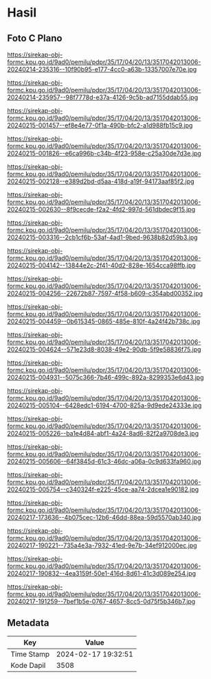 # Hasil

## Foto C Plano

https://sirekap-obj-formc.kpu.go.id/9ad0/pemilu/pdpr/35/17/04/20/13/3517042013006-20240214-235316--10f90b95-e177-4cc0-a63b-13357007e70e.jpg

https://sirekap-obj-formc.kpu.go.id/9ad0/pemilu/pdpr/35/17/04/20/13/3517042013006-20240214-235957--98f7778d-e37a-4126-9c5b-ad7155ddab55.jpg

https://sirekap-obj-formc.kpu.go.id/9ad0/pemilu/pdpr/35/17/04/20/13/3517042013006-20240215-001457--ef8e4e77-0f1a-490b-bfc2-a1d988fb15c9.jpg

https://sirekap-obj-formc.kpu.go.id/9ad0/pemilu/pdpr/35/17/04/20/13/3517042013006-20240215-001826--e6ca996b-c34b-4f23-958e-c25a30de7d3e.jpg

https://sirekap-obj-formc.kpu.go.id/9ad0/pemilu/pdpr/35/17/04/20/13/3517042013006-20240215-002128--e389d2bd-d5aa-418d-a19f-94173aaf85f2.jpg

https://sirekap-obj-formc.kpu.go.id/9ad0/pemilu/pdpr/35/17/04/20/13/3517042013006-20240215-002630--8f9cecde-f2a2-4fd2-997d-561dbdec9f15.jpg

https://sirekap-obj-formc.kpu.go.id/9ad0/pemilu/pdpr/35/17/04/20/13/3517042013006-20240215-003316--2cb1cf6b-53af-4ad1-9bed-9638b82d59b3.jpg

https://sirekap-obj-formc.kpu.go.id/9ad0/pemilu/pdpr/35/17/04/20/13/3517042013006-20240215-004142--13844e2c-2f41-40d2-828e-1654cca98ffb.jpg

https://sirekap-obj-formc.kpu.go.id/9ad0/pemilu/pdpr/35/17/04/20/13/3517042013006-20240215-004256--22672b87-7597-4f58-b609-c354abd00352.jpg

https://sirekap-obj-formc.kpu.go.id/9ad0/pemilu/pdpr/35/17/04/20/13/3517042013006-20240215-004459--0b615345-0865-485e-810f-4a24f42b738c.jpg

https://sirekap-obj-formc.kpu.go.id/9ad0/pemilu/pdpr/35/17/04/20/13/3517042013006-20240215-004624--571e23d8-8038-49e2-90db-5f9e58836f75.jpg

https://sirekap-obj-formc.kpu.go.id/9ad0/pemilu/pdpr/35/17/04/20/13/3517042013006-20240215-004931--5075c366-7b46-499c-892a-8299353e6d43.jpg

https://sirekap-obj-formc.kpu.go.id/9ad0/pemilu/pdpr/35/17/04/20/13/3517042013006-20240215-005104--6428edc1-6194-4700-825a-9d9ede24333e.jpg

https://sirekap-obj-formc.kpu.go.id/9ad0/pemilu/pdpr/35/17/04/20/13/3517042013006-20240215-005226--ba1e4d84-abf1-4a24-8ad6-82f2a9708de3.jpg

https://sirekap-obj-formc.kpu.go.id/9ad0/pemilu/pdpr/35/17/04/20/13/3517042013006-20240215-005606--64f3845d-61c3-46dc-a06a-0c9d633fa960.jpg

https://sirekap-obj-formc.kpu.go.id/9ad0/pemilu/pdpr/35/17/04/20/13/3517042013006-20240215-005754--c340324f-e225-45ce-aa74-2dcea1e90182.jpg

https://sirekap-obj-formc.kpu.go.id/9ad0/pemilu/pdpr/35/17/04/20/13/3517042013006-20240217-173636--4b075cec-12b6-46dd-88ea-59d5570ab340.jpg

https://sirekap-obj-formc.kpu.go.id/9ad0/pemilu/pdpr/35/17/04/20/13/3517042013006-20240217-190221--735a4e3a-7932-41ed-9e7b-34ef912000ec.jpg

https://sirekap-obj-formc.kpu.go.id/9ad0/pemilu/pdpr/35/17/04/20/13/3517042013006-20240217-190832--4ea3159f-50e1-416d-8d61-41c3d089e254.jpg

https://sirekap-obj-formc.kpu.go.id/9ad0/pemilu/pdpr/35/17/04/20/13/3517042013006-20240217-191259--7bef1b5e-0767-4657-8cc5-0d75f5b346b7.jpg


## Metadata

| Key        | Value               |
| ---------- | ------------------- |
| Time Stamp | 2024-02-17 19:32:51 |
| Kode Dapil | 3508                |



